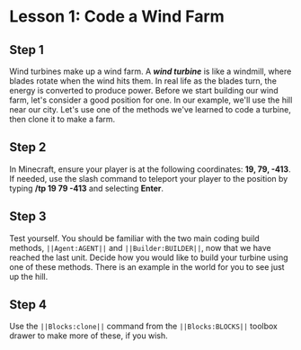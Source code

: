 

# Lesson 1: Code a Wind Farm

## Step 1
Wind turbines make up a wind farm. A ***wind turbine*** is like a windmill, where blades rotate when the wind hits them. In real life as the blades turn, the energy is converted to produce power. Before we start building our wind farm, let's consider a good position for one. In our example, we'll use the hill near our city. Let's use one of the methods we've learned to code a turbine, then clone it to make a farm.  

## Step 2
In Minecraft, ensure your player is at the following coordinates: **19, 79, -413**. If needed, use the slash command to teleport your player to the position by typing **/tp 19 79 -413** and selecting **Enter**. 

## Step 3
Test yourself. You should be familiar with the two main coding build methods, ``||Agent:AGENT||`` and ``||Builder:BUILDER||``, now that we have reached the last unit. Decide how you would like to build your turbine using one of these methods. There is an example in the world for you to see just up the hill. 

## Step 4
Use the ``||Blocks:clone||`` command from the ``||Blocks:BLOCKS||`` toolbox drawer to make more of these, if you wish.   
